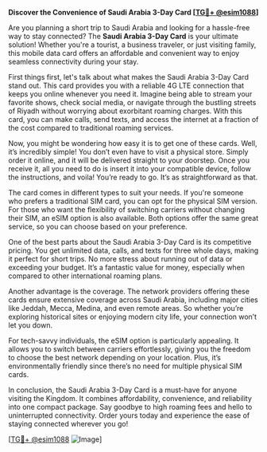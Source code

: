 **Discover the Convenience of Saudi Arabia 3-Day Card [[TG💪+ @esim1088](https://t.me/s/esim1088)]**

Are you planning a short trip to Saudi Arabia and looking for a hassle-free way to stay connected? The **Saudi Arabia 3-Day Card** is your ultimate solution! Whether you're a tourist, a business traveler, or just visiting family, this mobile data card offers an affordable and convenient way to enjoy seamless connectivity during your stay.

First things first, let's talk about what makes the Saudi Arabia 3-Day Card stand out. This card provides you with a reliable 4G LTE connection that keeps you online whenever you need it. Imagine being able to stream your favorite shows, check social media, or navigate through the bustling streets of Riyadh without worrying about exorbitant roaming charges. With this card, you can make calls, send texts, and access the internet at a fraction of the cost compared to traditional roaming services.

Now, you might be wondering how easy it is to get one of these cards. Well, it’s incredibly simple! You don’t even have to visit a physical store. Simply order it online, and it will be delivered straight to your doorstep. Once you receive it, all you need to do is insert it into your compatible device, follow the instructions, and voila! You’re ready to go. It’s as straightforward as that.

The card comes in different types to suit your needs. If you're someone who prefers a traditional SIM card, you can opt for the physical SIM version. For those who want the flexibility of switching carriers without changing their SIM, an eSIM option is also available. Both options offer the same great service, so you can choose based on your preference.

One of the best parts about the Saudi Arabia 3-Day Card is its competitive pricing. You get unlimited data, calls, and texts for three whole days, making it perfect for short trips. No more stress about running out of data or exceeding your budget. It’s a fantastic value for money, especially when compared to other international roaming plans.

Another advantage is the coverage. The network providers offering these cards ensure extensive coverage across Saudi Arabia, including major cities like Jeddah, Mecca, Medina, and even remote areas. So whether you’re exploring historical sites or enjoying modern city life, your connection won’t let you down.

For tech-savvy individuals, the eSIM option is particularly appealing. It allows you to switch between carriers effortlessly, giving you the freedom to choose the best network depending on your location. Plus, it’s environmentally friendly since there’s no need for multiple physical SIM cards.

In conclusion, the Saudi Arabia 3-Day Card is a must-have for anyone visiting the Kingdom. It combines affordability, convenience, and reliability into one compact package. Say goodbye to high roaming fees and hello to uninterrupted connectivity. Order yours today and experience the ease of staying connected wherever you go!

[[TG💪+ @esim1088](https://t.me/s/esim1088) ![Image](https://i.postimg.cc/Y0z9fWf4/image.png)]